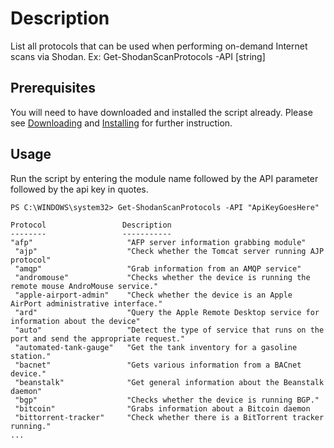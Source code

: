 # Description
List all protocols that can be used when performing on-demand Internet scans via Shodan. Ex: Get-ShodanScanProtocols -API [string]

## Prerequisites
You will need to have downloaded and installed the script already. Please see [Downloading](https://github.com/simeononsecurity/Shodan_PS#Download) and [Installing](https://github.com/simeononsecurity/Shodan_PS#Install) for further instruction.

## Usage
Run the script by entering the module name followed by the API parameter followed by the api key in quotes.

```
PS C:\WINDOWS\system32> Get-ShodanScanProtocols -API "ApiKeyGoesHere"

Protocol                 Description
--------                 -----------
"afp"                     "AFP server information grabbing module"
 "ajp"                    "Check whether the Tomcat server running AJP protocol"
 "amqp"                   "Grab information from an AMQP service"
 "andromouse"             "Checks whether the device is running the remote mouse AndroMouse service."
 "apple-airport-admin"    "Check whether the device is an Apple AirPort administrative interface."
 "ard"                    "Query the Apple Remote Desktop service for information about the device"
 "auto"                   "Detect the type of service that runs on the port and send the appropriate request."
 "automated-tank-gauge"   "Get the tank inventory for a gasoline station."
 "bacnet"                 "Gets various information from a BACnet device."
 "beanstalk"              "Get general information about the Beanstalk daemon"
 "bgp"                    "Checks whether the device is running BGP."
 "bitcoin"                "Grabs information about a Bitcoin daemon
 "bittorrent-tracker"     "Check whether there is a BitTorrent tracker running."
...
```
